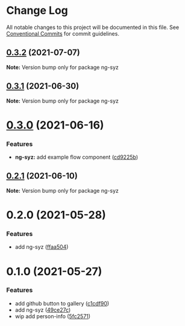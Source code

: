 # Change Log

All notable changes to this project will be documented in this file.
See [Conventional Commits](https://conventionalcommits.org) for commit guidelines.

## [0.3.2](https://github.com/wizsolucoes/syz/compare/ng-syz@0.3.1...ng-syz@0.3.2) (2021-07-07)

**Note:** Version bump only for package ng-syz





## [0.3.1](https://github.com/wizsolucoes/syz/compare/ng-syz@0.3.0...ng-syz@0.3.1) (2021-06-30)

**Note:** Version bump only for package ng-syz





# [0.3.0](https://github.com/wizsolucoes/syz/compare/ng-syz@0.2.1...ng-syz@0.3.0) (2021-06-16)


### Features

* **ng-syz:** add example flow component ([cd9225b](https://github.com/wizsolucoes/syz/commit/cd9225bfa310222a2060a49e72f3109588d1007b))





## [0.2.1](https://github.com/wizsolucoes/syz/compare/ng-syz@0.2.0...ng-syz@0.2.1) (2021-06-10)

**Note:** Version bump only for package ng-syz





# 0.2.0 (2021-05-28)


### Features

* add ng-syz ([ffaa504](https://github.com/wizsolucoes/syz/commit/ffaa504bf384fa7d557c0b1f37ab2fbc17b2ecf3))





# 0.1.0 (2021-05-27)


### Features

* add github button to gallery ([c1cdf90](https://github.com/wizsolucoes/syz/commit/c1cdf9070ec1b2d4c9a145cc1b523aaff3e9143b))
* add ng-syz ([49ce27c](https://github.com/wizsolucoes/syz/commit/49ce27c22f3c6e48538556f96c457ec19fba7ec8))
* wip add person-info ([5fc2571](https://github.com/wizsolucoes/syz/commit/5fc2571e377c73fc84ccd9802a29947b373425df))

